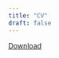 ```yaml
---
title: "CV"
draft: false
---
```


[Download](https://www.dropbox.com/s/0iudvylolij81i8/SKM_CV_20s.pdf?dl=0)